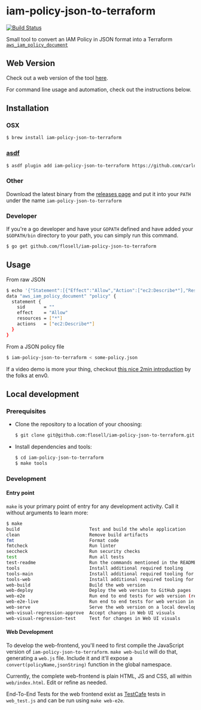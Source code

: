 # iam-policy-json-to-terraform
[![Build Status](https://github.com/flosell/iam-policy-json-to-terraform/actions/workflows/main.yml/badge.svg)](https://github.com/flosell/iam-policy-json-to-terraform/actions/workflows/main.yml)

Small tool to convert an IAM Policy in JSON format into a Terraform [`aws_iam_policy_document`](https://www.terraform.io/docs/providers/aws/d/iam_policy_document.html)

## Web Version

Check out a web version of the tool [here](https://flosell.github.io/iam-policy-json-to-terraform/).

For command line usage and automation, check out the instructions below. 

## Installation

### OSX

```bash
$ brew install iam-policy-json-to-terraform
```

### [asdf](https://github.com/asdf-vm/asdf)
```bash
$ asdf plugin add iam-policy-json-to-terraform https://github.com/carlduevel/asdf-iam-policy-json-to-terraform.git
```    

### Other

Download the latest binary from the [releases page](https://github.com/flosell/iam-policy-json-to-terraform/releases) and put it into your `PATH` under the name `iam-policy-json-to-terraform`

### Developer

If you're a go developer and have your `GOPATH` defined and have added your `$GOPATH/bin` directory to your path, you can simply run this command.
```bash testcase=usage
$ go get github.com/flosell/iam-policy-json-to-terraform
```

## Usage

From raw JSON

```bash testcase=usage
$ echo '{"Statement":[{"Effect":"Allow","Action":["ec2:Describe*"],"Resource":"*"}]}' | iam-policy-json-to-terraform
data "aws_iam_policy_document" "policy" {
  statement {
    sid       = ""
    effect    = "Allow"
    resources = ["*"]
    actions   = ["ec2:Describe*"]
  }
}
```

From a JSON policy file

```bash
$ iam-policy-json-to-terraform < some-policy.json
```

If a video demo is more your thing, checkout [this nice 2min introduction](https://www.youtube.com/watch?v=AhtpJII6eaw) by the folks at env0. 

## Local development

### Prerequisites

* Clone the repository to a location of your choosing: 
  ```bash testcase=building
  $ git clone git@github.com:flosell/iam-policy-json-to-terraform.git
  ```

* Install dependencies and tools: 
  ```bash testcase=building
  $ cd iam-policy-json-to-terraform
  $ make tools
  ```
  
### Development

#### Entry point 

`make` is your primary point of entry for any development activity. Call it without arguments to learn more: 

```bash testcase=building
$ make
build                          Test and build the whole application
clean                          Remove build artifacts
fmt                            Format code
fmtcheck                       Run linter
seccheck                       Run security checks
test                           Run all tests
test-readme                    Run the commands mentioned in the README for sanity-checking
tools                          Install additional required tooling
tools-main                     Install additional required tooling for the main version
tools-web                      Install additional required tooling for the web version
web-build                      Build the web version
web-deploy                     Deploy the web version to GitHub pages
web-e2e                        Run end to end tests for web version (requires web-build)
web-e2e-live                   Run end to end tests for web version in live mode for development (requires web-build)
web-serve                      Serve the web version on a local development server
web-visual-regression-approve  Accept changes in Web UI visuals
web-visual-regression-test     Test for changes in Web UI visuals
```

#### Web Development

To develop the web-frontend, you'll need to first compile the JavaScript version of `iam-policy-json-to-terraform`.
`make web-build` will do that, generating a `web.js` file. 
Include it and it'll expose a `convert(policyName,jsonString)` function in the global namespace. 

Currently, the complete web-frontend is plain HTML, JS and CSS, all within `web/index.html`. 
Edit or refine as needed.

End-To-End Tests for the web frontend exist as [TestCafe](https://testcafe.io/) tests in `web_test.js` and can be run using `make web-e2e`.
